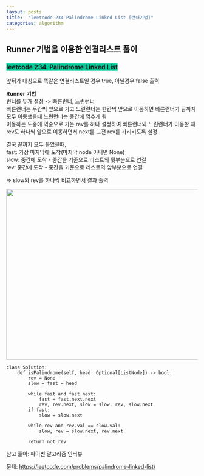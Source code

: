 ```yaml
---
layout: posts
title:  "leetcode 234 Palindrome Linked List [런너기법]"
categories: algorithm
---
```


## Runner 기법을 이용한 연결리스트 풀이

### <span style="background-color: #00CC99">leetcode 234. Palindrome Linked List</span>

앞뒤가 대칭으로 똑같은 연결리스트일 경우 true, 아닐경우 false 출력

**Runner 기법**   
런너를 두개 설정 -> 빠른런너, 느린런너  
빠른런너는 두칸씩 앞으로 가고 느린런너는 한칸씩 앞으로 이동하면 빠른런너가 끝까지 모두 이동했을때 느린런너는 중간에 멈추게 됨  
이동하는 도중에 역순으로 가는 rev를 하나 설정하여 빠른런너와 느린런너가 이동할 때 rev도 하나씩 앞으로 이동하면서 next를 그전 rev를 가리키도록 설정

결국 끝까지 모두 돌았을때,  
fast: 가장 마지막에 도착(마지막 node 아니면 None)  
slow: 중간에 도착 - 중간을 기준으로 리스트의 뒷부분으로 연결  
rev: 중간에 도착 - 중간을 기준으로 리스트의 앞부분으로 연결  
 
=> slow와 rev를 하나씩 비교하면서 결과 출력  


<img src="https://user-images.githubusercontent.com/88446465/163287763-29507ab3-8945-4dd7-a9eb-b99c5ab86072.jpg" width="600" height="450" /><br/>


```
class Solution:
    def isPalindrome(self, head: Optional[ListNode]) -> bool:
        rev = None
        slow = fast = head
        
        while fast and fast.next:
            fast = fast.next.next
            rev, rev.next, slow = slow, rev, slow.next
        if fast:
            slow = slow.next
        
        while rev and rev.val == slow.val:
            slow, rev = slow.next, rev.next
        
        return not rev
```

참고 풀이: 파이썬 알고리즘 인터뷰




문제: https://leetcode.com/problems/palindrome-linked-list/  




